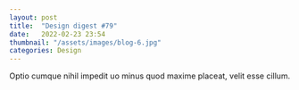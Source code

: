 ```yaml
---
layout: post
title:  "Design digest #79"
date:   2022-02-23 23:54
thumbnail: "/assets/images/blog-6.jpg"
categories: Design
---
```

Optio cumque nihil impedit uo minus quod maxime placeat, velit esse cillum.
